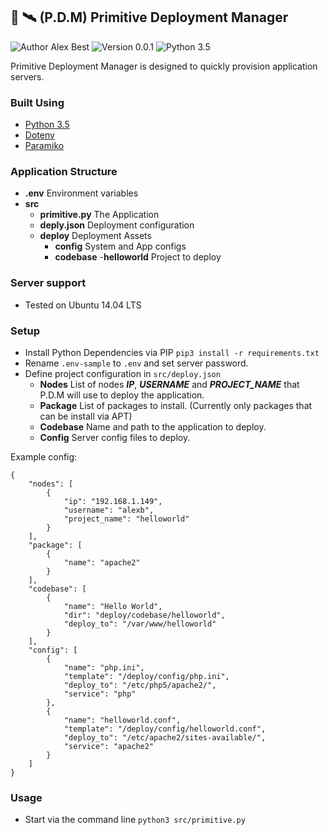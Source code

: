 ## 📡 🛰  (P.D.M) Primitive Deployment Manager

![Author Alex Best](https://img.shields.io/badge/Author-Alex%20Best-red.svg?style=flat-square)
![Version 0.0.1](https://img.shields.io/badge/Version-0.0.1-orange.svg?style=flat-square)
![Python 3.5](https://img.shields.io/badge/Python%20-3.5-3776ab.svg?style=flat-square)

Primitive Deployment Manager is designed to quickly provision application servers.

### Built Using

- [Python 3.5](https://www.python.org)
- [Dotenv](https://github.com/theskumar/python-dotenv)
- [Paramiko](https://github.com/paramiko/paramiko)

### Application Structure

- **.env** Environment variables
- **src**
    - **primitive.py** The Application
    - **deply.json** Deployment configuration
    - **deploy** Deployment Assets
        - **config** System and App configs
        - **codebase**
            -**helloworld** Project to deploy

### Server support

- Tested on Ubuntu 14.04 LTS

### Setup

- Install Python Dependencies via PIP `pip3 install -r requirements.txt`
- Rename `.env-sample` to `.env` and set server password.
- Define project configuration in `src/deploy.json`
    - **Nodes** List of nodes ***IP***, ***USERNAME*** and ***PROJECT_NAME*** that P.D.M will use to deploy the application.
    - **Package** List of packages to install. (Currently only packages that can be install via APT)
    - **Codebase** Name and path to the application to deploy.
    - **Config** Server config files to deploy.

Example config:

```
{
    "nodes": [
        {
            "ip": "192.168.1.149",
            "username": "alexb",
            "project_name": "helloworld"
        }
    ],
    "package": [
        {
            "name": "apache2"
        }
    ],
    "codebase": [
        {
            "name": "Hello World",
            "dir": "deploy/codebase/helloworld",
            "deploy_to": "/var/www/helloworld"
        }
    ],
    "config": [
        {
            "name": "php.ini",
            "template": "/deploy/config/php.ini",
            "deploy_to": "/etc/php5/apache2/",
            "service": "php"
        },
        {
            "name": "helloworld.conf",
            "template": "/deploy/config/helloworld.conf",
            "deploy_to": "/etc/apache2/sites-available/",
            "service": "apache2"
        }
    ]
}

```

### Usage

- Start via the command line `python3 src/primitive.py`
